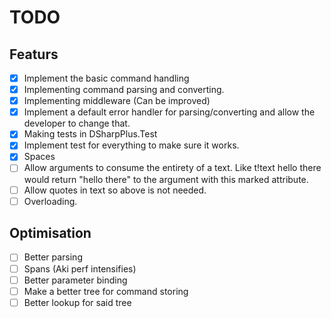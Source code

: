 # TODO


## Featurs
- [X] Implement the basic command handling
- [X] Implementing command parsing and converting.
- [X] Implementing middleware (Can be improved)
- [X] Implement a default error handler for parsing/converting and allow the developer to change that.
- [X] Making tests in DSharpPlus.Test
- [X] Implement test for everything to make sure it works.
- [X] Spaces
- [ ] Allow arguments to consume the entirety of a text. Like t!text hello there would return "hello there" to the argument with this marked attribute.
- [ ] Allow quotes in text so above is not needed.
- [ ] Overloading.

## Optimisation
- [ ] Better parsing
- [ ] Spans (Aki perf intensifies)
- [ ] Better parameter binding
- [ ] Make a better tree for command storing
- [ ] Better lookup for said tree
